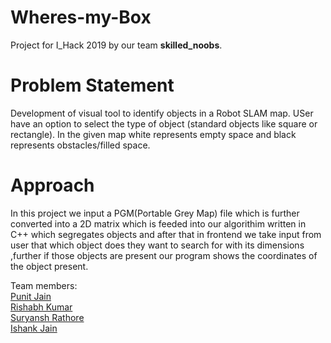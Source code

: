 # Wheres-my-Box

Project for I_Hack 2019 by our team <b>skilled_noobs</b>.
# Problem Statement
Development of visual tool to identify objects in a Robot SLAM map. USer have an option to select the type of object (standard objects like square or rectangle). In the given map white represents empty space and black represents obstacles/filled space. 

# Approach
In this project we input a PGM(Portable Grey Map) file which is further converted into a 2D matrix which is feeded into our algorithim written in C++ which segregates objects and after that in frontend we take input from user that which object does they want to search for with its dimensions ,further if those objects are present our program shows the coordinates of the object present.

Team members:<br/>
<a href = "https://github.com/Pj18"> Punit Jain </a><br/>
<a href = "https://github.com/rishabhkumar112"> Rishabh Kumar </a><br/>
<a href = "https://github.com/rathoresuryansh196"> Suryansh Rathore </a><br/>
<a href = "https://github.com/ishank99"> Ishank Jain </a><br/>
